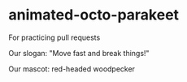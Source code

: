 # animated-octo-parakeet
For practicing pull requests

Our slogan: "Move fast and break things!"

Our mascot: red-headed woodpecker